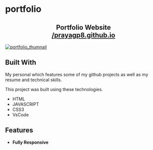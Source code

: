 # portfolio


<h2 align="center">
  Portfolio Website<br/>
  <a href="https://prayagp8.github.io/" target="_blank">/prayagp8.github.io</a>
</h2>

<a href="https://im.ge/i/1oijEW"><img src="https://i.im.ge/2022/09/14/1oijEW.portfolio-thumnail.png" alt="portfolio_thumnail" border="0"></a>

## Built With

My personal which features some of my github projects as well as my resume and technical skills.<br/>

This project was built using these technologies.
- HTML
- JAVASCRIPT
- CSS3
- VsCode


## Features
- **Fully Responsive**





